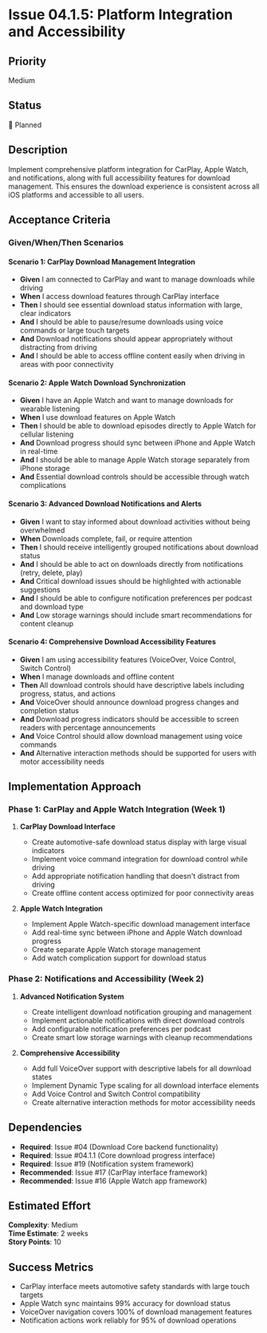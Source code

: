 # Issue 04.1.5: Platform Integration and Accessibility

## Priority
Medium

## Status
🔄 Planned

## Description
Implement comprehensive platform integration for CarPlay, Apple Watch, and notifications, along with full accessibility features for download management. This ensures the download experience is consistent across all iOS platforms and accessible to all users.

## Acceptance Criteria

### Given/When/Then Scenarios

#### Scenario 1: CarPlay Download Management Integration
- **Given** I am connected to CarPlay and want to manage downloads while driving
- **When** I access download features through CarPlay interface
- **Then** I should see essential download status information with large, clear indicators
- **And** I should be able to pause/resume downloads using voice commands or large touch targets
- **And** Download notifications should appear appropriately without distracting from driving
- **And** I should be able to access offline content easily when driving in areas with poor connectivity

#### Scenario 2: Apple Watch Download Synchronization
- **Given** I have an Apple Watch and want to manage downloads for wearable listening
- **When** I use download features on Apple Watch
- **Then** I should be able to download episodes directly to Apple Watch for cellular listening
- **And** Download progress should sync between iPhone and Apple Watch in real-time
- **And** I should be able to manage Apple Watch storage separately from iPhone storage
- **And** Essential download controls should be accessible through watch complications

#### Scenario 3: Advanced Download Notifications and Alerts
- **Given** I want to stay informed about download activities without being overwhelmed
- **When** Downloads complete, fail, or require attention
- **Then** I should receive intelligently grouped notifications about download status
- **And** I should be able to act on downloads directly from notifications (retry, delete, play)
- **And** Critical download issues should be highlighted with actionable suggestions
- **And** I should be able to configure notification preferences per podcast and download type
- **And** Low storage warnings should include smart recommendations for content cleanup

#### Scenario 4: Comprehensive Download Accessibility Features
- **Given** I am using accessibility features (VoiceOver, Voice Control, Switch Control)
- **When** I manage downloads and offline content
- **Then** All download controls should have descriptive labels including progress, status, and actions
- **And** VoiceOver should announce download progress changes and completion status
- **And** Download progress indicators should be accessible to screen readers with percentage announcements
- **And** Voice Control should allow download management using voice commands
- **And** Alternative interaction methods should be supported for users with motor accessibility needs

## Implementation Approach

### Phase 1: CarPlay and Apple Watch Integration (Week 1)
1. **CarPlay Download Interface**
   - Create automotive-safe download status display with large visual indicators
   - Implement voice command integration for download control while driving
   - Add appropriate notification handling that doesn't distract from driving
   - Create offline content access optimized for poor connectivity areas

2. **Apple Watch Integration**
   - Implement Apple Watch-specific download management interface
   - Add real-time sync between iPhone and Apple Watch download progress
   - Create separate Apple Watch storage management
   - Add watch complication support for download status

### Phase 2: Notifications and Accessibility (Week 2)
1. **Advanced Notification System**
   - Create intelligent download notification grouping and management
   - Implement actionable notifications with direct download controls
   - Add configurable notification preferences per podcast
   - Create smart low storage warnings with cleanup recommendations

2. **Comprehensive Accessibility**
   - Add full VoiceOver support with descriptive labels for all download states
   - Implement Dynamic Type scaling for all download interface elements
   - Add Voice Control and Switch Control compatibility
   - Create alternative interaction methods for motor accessibility needs

## Dependencies
- **Required**: Issue #04 (Download Core backend functionality)
- **Required**: Issue #04.1.1 (Core download progress interface)
- **Required**: Issue #19 (Notification system framework)
- **Recommended**: Issue #17 (CarPlay interface framework)
- **Recommended**: Issue #16 (Apple Watch app framework)

## Estimated Effort
**Complexity**: Medium  
**Time Estimate**: 2 weeks  
**Story Points**: 10

## Success Metrics
- CarPlay interface meets automotive safety standards with large touch targets
- Apple Watch sync maintains 99% accuracy for download status
- VoiceOver navigation covers 100% of download management features
- Notification actions work reliably for 95% of download operations